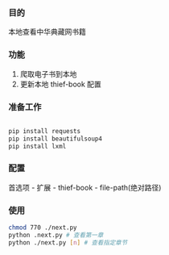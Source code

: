 ### 目的
本地查看中华典藏网书籍

### 功能
1. 爬取电子书到本地
2. 更新本地 thief-book 配置

### 准备工作
```bash

pip install requests
pip install beautifulsoup4
pip install lxml
```

### 配置
首选项 - 扩展 - thief-book - file-path(绝对路径)

### 使用
```bash
chmod 770 ./next.py
python .next.py # 查看第一章
python ./next.py [n] # 查看指定章节
```


